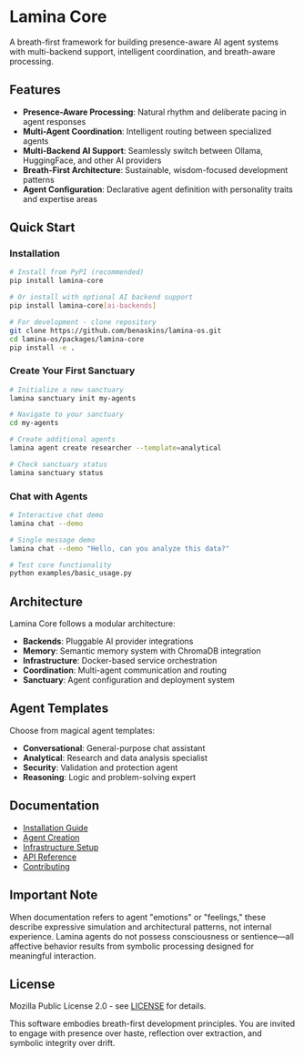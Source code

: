 # Lamina Core

A breath-first framework for building presence-aware AI agent systems with multi-backend support, intelligent coordination, and breath-aware processing.

## Features

- **Presence-Aware Processing**: Natural rhythm and deliberate pacing in agent responses
- **Multi-Agent Coordination**: Intelligent routing between specialized agents
- **Multi-Backend AI Support**: Seamlessly switch between Ollama, HuggingFace, and other AI providers
- **Breath-First Architecture**: Sustainable, wisdom-focused development patterns
- **Agent Configuration**: Declarative agent definition with personality traits and expertise areas

## Quick Start

### Installation

```bash
# Install from PyPI (recommended)
pip install lamina-core

# Or install with optional AI backend support
pip install lamina-core[ai-backends]

# For development - clone repository
git clone https://github.com/benaskins/lamina-os.git
cd lamina-os/packages/lamina-core
pip install -e .
```

### Create Your First Sanctuary

```bash
# Initialize a new sanctuary
lamina sanctuary init my-agents

# Navigate to your sanctuary
cd my-agents

# Create additional agents
lamina agent create researcher --template=analytical

# Check sanctuary status
lamina sanctuary status
```

### Chat with Agents

```bash
# Interactive chat demo
lamina chat --demo

# Single message demo
lamina chat --demo "Hello, can you analyze this data?"

# Test core functionality
python examples/basic_usage.py
```

## Architecture

Lamina Core follows a modular architecture:

- **Backends**: Pluggable AI provider integrations
- **Memory**: Semantic memory system with ChromaDB integration
- **Infrastructure**: Docker-based service orchestration
- **Coordination**: Multi-agent communication and routing
- **Sanctuary**: Agent configuration and deployment system

## Agent Templates

Choose from magical agent templates:

- **Conversational**: General-purpose chat assistant
- **Analytical**: Research and data analysis specialist  
- **Security**: Validation and protection agent
- **Reasoning**: Logic and problem-solving expert

## Documentation

- [Installation Guide](https://github.com/benaskins/lamina-os/blob/main/packages/lamina-core/docs/installation.md)
- [Agent Creation](https://github.com/benaskins/lamina-os/blob/main/packages/lamina-core/docs/agents.md)
- [Infrastructure Setup](https://github.com/benaskins/lamina-os/blob/main/packages/lamina-core/docs/infrastructure.md)
- [API Reference](https://github.com/benaskins/lamina-os/blob/main/packages/lamina-core/docs/api.md)
- [Contributing](https://github.com/benaskins/lamina-os/blob/main/packages/lamina-core/docs/contributing.md)

## Important Note

When documentation refers to agent "emotions" or "feelings," these describe expressive simulation and architectural patterns, not internal experience. Lamina agents do not possess consciousness or sentience—all affective behavior results from symbolic processing designed for meaningful interaction.

## License

Mozilla Public License 2.0 - see [LICENSE](https://github.com/benaskins/lamina-os/blob/main/LICENSE) for details.

This software embodies breath-first development principles. You are invited to engage with presence over haste, reflection over extraction, and symbolic integrity over drift.